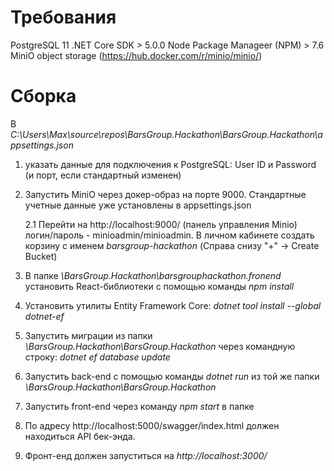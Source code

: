# Требования

PostgreSQL 11
.NET Core SDK > 5.0.0
Node Package Manageer (NPM) > 7.6
MiniO object storage (https://hub.docker.com/r/minio/minio/)

# Сборка 

В *C:\Users\Max\source\repos\BarsGroup.Hackathon\BarsGroup.Hackathon\appsettings.json* 

1. указать данные для подключения к PostgreSQL: User ID и Password (и порт, если стандартный изменен)

2. Запустить MiniO через докер-образ на порте 9000. Стандартные учетные данные уже установлены в appsettings.json

   2.1  Перейти на http://localhost:9000/ (панель управления Minio) логин/пароль - minioadmin/minioadmin. В личном кабинете создать корзину с именем *barsgroup-hackathon* (Справа снизу "+" -> Create Bucket)

3. В папке *\BarsGroup.Hackathon\barsgrouphackathon.fronend* установить React-библиотеки c помощью команды *npm install*

4. Установить утилиты Entity Framework Core: 
*dotnet tool install --global dotnet-ef*

5. Запустить миграции из папки *\BarsGroup.Hackathon\BarsGroup.Hackathon*  через командную строку: *dotnet ef database update* 

6. Запустить back-end с помощью команды *dotnet run* из той же папки *\BarsGroup.Hackathon\BarsGroup.Hackathon*

7. Запустить front-end через команду *npm start* в папке 

8. По адресу http://localhost:5000/swagger/index.html должен находиться API бек-энда.

9. Фронт-енд должен запуститься на *http://localhost:3000/*